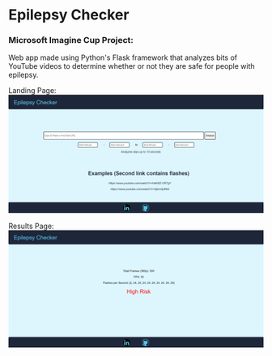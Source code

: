 # Epilepsy Checker
<h3>Microsoft Imagine Cup Project:</h3>
Web app made using Python's Flask framework that analyzes bits of YouTube videos to determine whether or not they are safe for people with epilepsy.

Landing Page:
![Screenshot](landingPage.png)

Results Page:
![Screenshot](results.png)